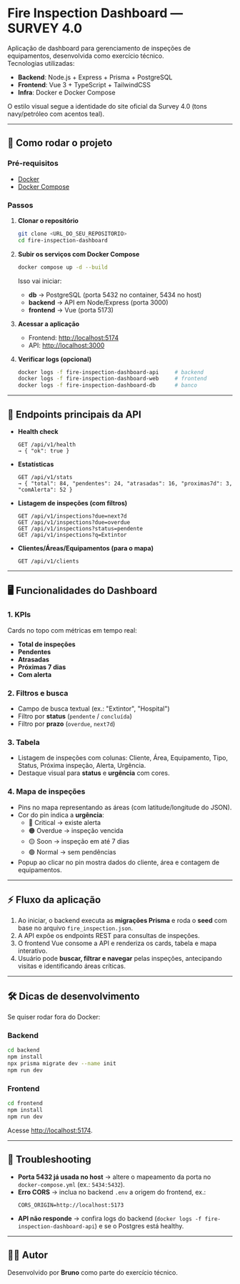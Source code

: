 # Fire Inspection Dashboard — SURVEY 4.0

Aplicação de dashboard para gerenciamento de inspeções de equipamentos, desenvolvida como exercício técnico.  
Tecnologias utilizadas:

- **Backend**: Node.js + Express + Prisma + PostgreSQL
- **Frontend**: Vue 3 + TypeScript + TailwindCSS
- **Infra**: Docker e Docker Compose

O estilo visual segue a identidade do site oficial da Survey 4.0 (tons navy/petróleo com acentos teal).

---

## 🚀 Como rodar o projeto

### Pré-requisitos
- [Docker](https://docs.docker.com/get-docker/)  
- [Docker Compose](https://docs.docker.com/compose/)  

### Passos

1. **Clonar o repositório**
   ```bash
   git clone <URL_DO_SEU_REPOSITORIO>
   cd fire-inspection-dashboard
   ```

2. **Subir os serviços com Docker Compose**
   ```bash
   docker compose up -d --build
   ```

   Isso vai iniciar:
   - **db** → PostgreSQL (porta 5432 no container, 5434 no host)  
   - **backend** → API em Node/Express (porta 3000)  
   - **frontend** → Vue (porta 5173)  

3. **Acessar a aplicação**
   - Frontend: [http://localhost:5174](http://localhost:5174)  
   - API: [http://localhost:3000](http://localhost:3000)  

4. **Verificar logs (opcional)**
   ```bash
   docker logs -f fire-inspection-dashboard-api     # backend
   docker logs -f fire-inspection-dashboard-web     # frontend
   docker logs -f fire-inspection-dashboard-db      # banco
   ```

---

## 📡 Endpoints principais da API

- **Health check**
  ```
  GET /api/v1/health
  → { "ok": true }
  ```

- **Estatísticas**
  ```
  GET /api/v1/stats
  → { "total": 84, "pendentes": 24, "atrasadas": 16, "proximas7d": 3, "comAlerta": 52 }
  ```

- **Listagem de inspeções (com filtros)**
  ```
  GET /api/v1/inspections?due=next7d
  GET /api/v1/inspections?due=overdue
  GET /api/v1/inspections?status=pendente
  GET /api/v1/inspections?q=Extintor
  ```

- **Clientes/Áreas/Equipamentos (para o mapa)**
  ```
  GET /api/v1/clients
  ```

---

## 🖥️ Funcionalidades do Dashboard

### 1. KPIs
Cards no topo com métricas em tempo real:
- **Total de inspeções**
- **Pendentes**
- **Atrasadas**
- **Próximas 7 dias**
- **Com alerta**

### 2. Filtros e busca
- Campo de busca textual (ex.: "Extintor", "Hospital")  
- Filtro por **status** (`pendente` / `concluída`)  
- Filtro por **prazo** (`overdue`, `next7d`)  

### 3. Tabela
- Listagem de inspeções com colunas: Cliente, Área, Equipamento, Tipo, Status, Próxima inspeção, Alerta, Urgência.  
- Destaque visual para **status** e **urgência** com cores.  

### 4. Mapa de inspeções
- Pins no mapa representando as áreas (com latitude/longitude do JSON).  
- Cor do pin indica a **urgência**:
  - 🔴 Critical → existe alerta
  - 🟠 Overdue → inspeção vencida
  - 🟡 Soon → inspeção em até 7 dias
  - 🟢 Normal → sem pendências
- Popup ao clicar no pin mostra dados do cliente, área e contagem de equipamentos.

---

## ⚡ Fluxo da aplicação

1. Ao iniciar, o backend executa as **migrações Prisma** e roda o **seed** com base no arquivo `fire_inspection.json`.  
2. A API expõe os endpoints REST para consultas de inspeções.  
3. O frontend Vue consome a API e renderiza os cards, tabela e mapa interativo.  
4. Usuário pode **buscar, filtrar e navegar** pelas inspeções, antecipando visitas e identificando áreas críticas.

---

## 🛠️ Dicas de desenvolvimento

Se quiser rodar fora do Docker:

### Backend
```bash
cd backend
npm install
npx prisma migrate dev --name init
npm run dev
```

### Frontend
```bash
cd frontend
npm install
npm run dev
```
Acesse [http://localhost:5174](http://localhost:5174).

---

## 📌 Troubleshooting

- **Porta 5432 já usada no host** → altere o mapeamento da porta no `docker-compose.yml` (ex.: `5434:5432`).  
- **Erro CORS** → inclua no backend `.env` a origem do frontend, ex.:
  ```
  CORS_ORIGIN=http://localhost:5173
  ```
- **API não responde** → confira logs do backend (`docker logs -f fire-inspection-dashboard-api`) e se o Postgres está healthy.  

---

## 👨‍💻 Autor

Desenvolvido por **Bruno** como parte do exercício técnico.  

